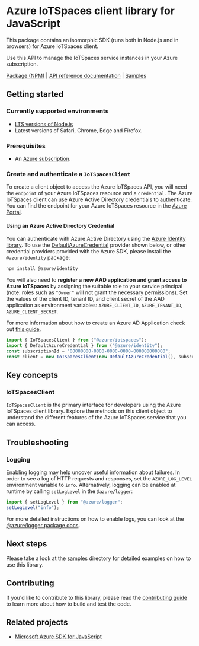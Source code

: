 # Azure IoTSpaces client library for JavaScript

This package contains an isomorphic SDK (runs both in Node.js and in browsers) for Azure IoTSpaces client.

Use this API to manage the IoTSpaces service instances in your Azure subscription.

[Package (NPM)](https://www.npmjs.com/package/@azure/iotspaces) |
[API reference documentation](https://docs.microsoft.com/javascript/api/@azure/iotspaces) |
[Samples](https://github.com/Azure-Samples/azure-samples-js-management)

## Getting started

### Currently supported environments

- [LTS versions of Node.js](https://nodejs.org/about/releases/)
- Latest versions of Safari, Chrome, Edge and Firefox.

### Prerequisites

- An [Azure subscription][azure_sub].


### Create and authenticate a `IoTSpacesClient`

To create a client object to access the Azure IoTSpaces API, you will need the `endpoint` of your Azure IoTSpaces resource and a `credential`. The Azure IoTSpaces client can use Azure Active Directory credentials to authenticate.
You can find the endpoint for your Azure IoTSpaces resource in the [Azure Portal][azure_portal].

#### Using an Azure Active Directory Credential

You can authenticate with Azure Active Directory using the [Azure Identity library][azure_identity]. To use the [DefaultAzureCredential][defaultazurecredential] provider shown below, or other credential providers provided with the Azure SDK, please install the `@azure/identity` package:

```bash
npm install @azure/identity
```

You will also need to **register a new AAD application and grant access to Azure IoTSpaces** by assigning the suitable role to your service principal (note: roles such as `"Owner"` will not grant the necessary permissions).
Set the values of the client ID, tenant ID, and client secret of the AAD application as environment variables: `AZURE_CLIENT_ID`, `AZURE_TENANT_ID`, `AZURE_CLIENT_SECRET`.

For more information about how to create an Azure AD Application check out [this guide](https://docs.microsoft.com/azure/active-directory/develop/howto-create-service-principal-portal).

```typescript
import { IoTSpacesClient } from ("@azure/iotspaces");
import { DefaultAzureCredential } from ("@azure/identity");
const subscriptionId = "00000000-0000-0000-0000-000000000000";
const client = new IoTSpacesClient(new DefaultAzureCredential(), subscriptionId);
```

## Key concepts

### IoTSpacesClient

`IoTSpacesClient` is the primary interface for developers using the Azure IoTSpaces client library. Explore the methods on this client object to understand the different features of the Azure IoTSpaces service that you can access.

## Troubleshooting

### Logging

Enabling logging may help uncover useful information about failures. In order to see a log of HTTP requests and responses, set the `AZURE_LOG_LEVEL` environment variable to `info`. Alternatively, logging can be enabled at runtime by calling `setLogLevel` in the `@azure/logger`:

```javascript
import { setLogLevel } from "@azure/logger";
setLogLevel("info");
```

For more detailed instructions on how to enable logs, you can look at the [@azure/logger package docs](https://github.com/Azure/azure-sdk-for-js/tree/main/sdk/core/logger).

## Next steps

Please take a look at the [samples](https://github.com/Azure-Samples/azure-samples-js-management) directory for detailed examples on how to use this library.

## Contributing

If you'd like to contribute to this library, please read the [contributing guide](https://github.com/Azure/azure-sdk-for-js/blob/main/CONTRIBUTING.md) to learn more about how to build and test the code.

## Related projects

- [Microsoft Azure SDK for JavaScript](https://github.com/Azure/azure-sdk-for-js)


[azure_cli]: https://docs.microsoft.com/cli/azure
[azure_sub]: https://azure.microsoft.com/free/
[azure_sub]: https://azure.microsoft.com/free/
[azure_portal]: https://portal.azure.com
[azure_identity]: https://github.com/Azure/azure-sdk-for-js/tree/main/sdk/identity/identity
[defaultazurecredential]: https://github.com/Azure/azure-sdk-for-js/tree/main/sdk/identity/identity#defaultazurecredential

